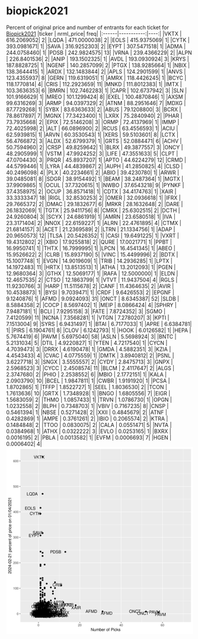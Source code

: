 # biopick2021
Percent of original price and number of entrants for each ticket for [Biopick2021](https://twitter.com/hashtag/Biopick2021)
|ticker |  nrml_price| freq|
|:------|-----------:|----:|
|VKTX   | 616.2069052|    2|
|LQDA   | 471.0000038|    2|
|EOLS   | 415.9375069|    1|
|CYTK   | 393.0981671|    1|
|SAVA   | 316.9252303|    2|
|EYPT   | 307.5471518|    1|
|ADMA   | 244.0758460|    1|
|PDSB   | 242.9824575|   13|
|VRNA   | 239.4366229|    2|
|ALPN   | 226.8401536|    2|
|ANIP   | 193.1502325|    1|
|AVDL   | 193.0930924|    3|
|KRYS   | 187.8828725|    1|
|NGENF  | 140.2857099|    2|
|PTGX   | 138.9285664|    1|
|NBIX   | 138.3644415|    1|
|ARDX   | 132.1483844|    2|
|APLS   | 124.2901599|    1|
|ANVS   | 123.4355937|    8|
|GERN   | 119.6319051|    1|
|AMRX   | 118.4426245|    1|
|BCYC   | 118.1770814|    4|
|CRIS   | 112.2923659|   11|
|MNKD   | 111.8012383|    1|
|IMTX   | 103.3636353|    6|
|BMRN   | 102.7462283|    1|
|CAPR   | 102.6737942|    3|
|SLN    | 101.9166629|    1|
|MREO   | 101.1299424|    8|
|EXEL   | 100.4870846|    1|
|AXSM   |  99.6316269|    3|
|ARMP   |  94.0397329|    2|
|ATNM   |  88.2951646|    7|
|MDXG   |  87.7729268|    1|
|SYBX   |  83.6363633|    2|
|ABUS   |  79.1208800|    3|
|BCRX   |  78.8617897|    7|
|MGNX   |  77.3423400|    1|
|LXRX   |  75.2840940|    2|
|PHAR   |  73.7935668|    2|
|EPIX   |  72.5146208|    3|
|ORMP   |  72.4137969|    1|
|IMMP   |  72.4025998|    2|
|ALT    |  66.0896900|    2|
|RCUS   |  63.4556593|    1|
|ACIU   |  62.5939815|    1|
|ARVN   |  60.3530543|    1|
|XERS   |  59.5103601|    8|
|LCTX   |  56.4766872|    3|
|ALDX   |  52.6799379|    1|
|GRTS   |  52.0884471|    6|
|ACHV   |  50.7594960|    2|
|CRSP   |  49.8259642|    1|
|BLRX   |  49.3877557|    3|
|ONCY   |  48.2905999|    1|
|VSTM   |  47.9924252|    3|
|LIFE   |  47.3551633|    5|
|CLPT   |  47.0704430|    3|
|PRQR   |  45.8937207|    1|
|APTO   |  44.6224279|   12|
|CRMD   |  44.5799446|    1|
|LYRA   |  44.4839867|    2|
|AUPH   |  41.2850825|    4|
|CLSD   |  40.2496098|    4|
|PLX    |  40.2234661|    2|
|ABIO   |  39.4230780|    1|
|ARWR   |  39.0485081|    8|
|SDGR   |  38.9154492|    1|
|BEAM   |  38.2487364|    1|
|MGTX   |  37.9909865|    1|
|OCUL   |  37.7320615|    1|
|NWBO   |  37.6543218|    9|
|PYNKF  |  37.4358975|    2|
|OCUP   |  36.8571418|    1|
|CDTX   |  34.4174763|    1|
|XAIR   |  33.3333347|   18|
|RIGL   |  32.8530253|    2|
|OMER   |  32.0936618|    1|
|IFRX   |  29.7665372|    2|
|DMAC   |  29.1832677|    6|
|MRKR   |  28.1632648|    2|
|DARE   |  26.1832069|    1|
|TGTX   |  25.9411756|    8|
|CMRX   |  25.6302515|    2|
|DCTH   |  24.9260804|    3|
|SCYX   |  24.6861919|    1|
|AMRN   |  23.6580518|    1|
|IVA    |  23.3171404|    2|
|NNOX   |  22.6159227|    1|
|ALRN   |  22.4761895|    4|
|CTMX   |  21.6814157|    3|
|ACET   |  21.2369589|    2|
|LTRN   |  21.1334756|    1|
|ADAP   |  20.9650573|   12|
|TLSA   |  20.5426352|    1|
|CASI   |  19.6491225|    1|
|VXRT   |  19.4312802|    2|
|XBIO   |  17.9255818|    2|
|QURE   |  17.0021771|    1|
|PPBT   |  16.9950741|    1|
|THTX   |  16.7999995|    1|
|LPCN   |  16.4541345|    1|
|ABEO   |  15.9526622|    2|
|CLRB   |  15.8937190|    5|
|VINC   |  15.4499996|    2|
|BDTX   |  15.1007748|    1|
|EVGN   |  14.9019609|    1|
|TRIB   |  14.2936285|    1|
|LPTX   |  14.1972483|   11|
|HRTX   |  13.8513513|    1|
|ATHA   |  13.2012093|    1|
|PGEN   |  12.9680364|    3|
|GTHX   |  12.5069177|    1|
|RAFA   |  12.5000000|    1|
|ELDN   |  12.4657535|    2|
|CTSO   |  12.1863799|    1|
|VTVT   |  11.9437504|    4|
|RGLS   |  11.9230766|    3|
|HARP   |  11.5115678|    2|
|CANF   |  11.4364635|    2|
|AVIR   |  10.4538873|    1|
|BYSI   |   9.7039471|    1|
|CRDF   |   9.6426553|    2|
|EPGNF  |   9.1240876|    1|
|AFMD   |   9.0924093|   31|
|ONCT   |   8.6345387|   52|
|SLDB   |   8.5884358|    2|
|COCP   |   8.5697402|    1|
|MEIP   |   8.0866424|    4|
|SPHRY  |   7.9487181|    1|
|BCLI   |   7.9295158|    3|
|FATE   |   7.8724352|    3|
|SGMO   |   7.4120599|   11|
|NCNA   |   7.3568281|    1|
|VTGN   |   7.2780207|    3|
|KPTI   |   7.1513004|    9|
|SYRS   |   6.9431497|    1|
|BTAI   |   6.7177033|    1|
|APRE   |   6.6384781|    1|
|PIRS   |   6.1904761|    8|
|CLOV   |   6.1242793|    1|
|HOOK   |   6.0126582|    1|
|HEPA   |   5.7674419|    6|
|PAVM   |   5.6975040|   58|
|ASLN   |   5.5698924|    3|
|BNTC   |   5.2131034|    5|
|DTIL   |   4.9220827|    1|
|YTEN   |   4.7217540|    1|
|CYCN   |   4.7039473|    3|
|DRRX   |   4.6190478|    1|
|GMDA   |   4.5882351|    3|
|KZIA   |   4.4543433|    4|
|CVAC   |   4.0775559|    1|
|DMTK   |   3.8940812|    2|
|PSNL   |   3.6227718|    3|
|SNGX   |   3.5555557|    2|
|CYDY   |   2.8475713|    3|
|GNPX   |   2.5968523|    3|
|CYCC   |   2.4508574|   11|
|BLCM   |   2.4117647|    2|
|ALGS   |   2.3747680|    2|
|PHIO   |   2.2538552|    6|
|MBIO   |   2.1772151|    1|
|KALA   |   2.0903790|   10|
|BCEL   |   1.9847811|    1|
|CWBR   |   1.9191920|    1|
|PCSA   |   1.8702865|    1|
|TFFP   |   1.8522727|    1|
|SEEL   |   1.8036530|    2|
|TCON   |   1.7613636|   10|
|GRTX   |   1.7348928|    1|
|BNGO   |   1.6805556|    7|
|EIGR   |   1.5683059|    2|
|THMO   |   1.0857433|    1|
|TRVN   |   1.0786730|    1|
|OPGN   |   1.0232558|    2|
|BLPH   |   0.7348703|    1|
|VBIV   |   0.7167235|    8|
|CNSP   |   0.5461394|    1|
|NBSE   |   0.5271428|    2|
|XXII   |   0.4845679|    2|
|ATNF   |   0.4282869|    1|
|AMPE   |   0.3761261|    2|
|IBIO   |   0.2065574|    2|
|KTRA   |   0.1484848|    2|
|TTOO   |   0.0830075|    2|
|CALA   |   0.0551471|    5|
|NVTA   |   0.0384968|    1|
|ATHX   |   0.0322222|    3|
|EVLO   |   0.0253165|    1|
|BXRX   |   0.0016195|    2|
|PBLA   |   0.0013582|    1|
|EVFM   |   0.0006693|    7|
|HGEN   |   0.0006402|    4|
![retvspicks](biopicks.png?raw=true)

